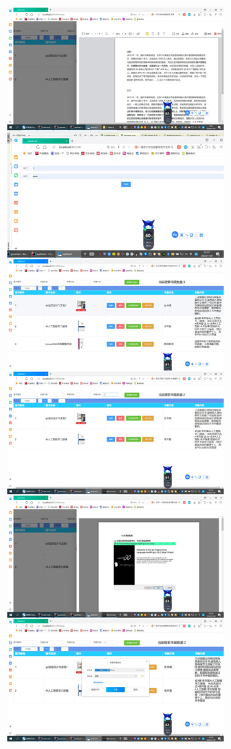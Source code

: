 ![](showimg/8.jpg)![](showimg/1.jpg)![](showimg/2.jpg)![](showimg/3.jpg)![](showimg/4.jpg)![](showimg/6.jpg)
